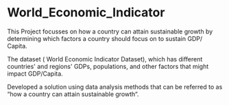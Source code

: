 # World_Economic_Indicator
This Project focusses on how a country can attain sustainable growth by determining which factors a country should focus on to sustain GDP/ Capita.

The dataset ( World Economic Indicator Dataset), which has different countries' and regions' GDPs, populations, and other factors that might impact GDP/Capita.

Developed a solution using data analysis methods that can be referred to as “how a country can attain sustainable growth“.
